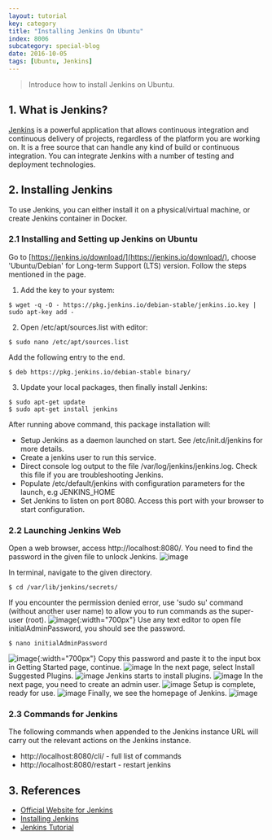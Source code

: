 ```yaml
---
layout: tutorial
key: category
title: "Installing Jenkins On Ubuntu"
index: 8006
subcategory: special-blog
date: 2016-10-05
tags: [Ubuntu, Jenkins]
---
```


> Introduce how to install Jenkins on Ubuntu.

## 1. What is Jenkins?
[Jenkins](https://jenkins.io/index.html) is a powerful application that allows continuous integration and continuous delivery of projects, regardless of the platform you are working on. It is a free source that can handle any kind of build or continuous integration. You can integrate Jenkins with a number of testing and deployment technologies.

## 2. Installing Jenkins
To use Jenkins, you can either install it on a physical/virtual machine, or create Jenkins container in Docker.
### 2.1 Installing and Setting up Jenkins on Ubuntu
Go to [https://jenkins.io/download/](https://jenkins.io/download/), choose 'Ubuntu/Debian' for Long-term Support (LTS) version. Follow the steps mentioned in the page.  
1) Add the key to your system:
```raw
$ wget -q -O - https://pkg.jenkins.io/debian-stable/jenkins.io.key | sudo apt-key add -
```
2) Open /etc/apt/sources.list with editor:
```raw
$ sudo nano /etc/apt/sources.list
```
Add the following entry to the end.
```raw
$ deb https://pkg.jenkins.io/debian-stable binary/
```
3) Update your local packages, then finally install Jenkins:
```raw
$ sudo apt-get update
$ sudo apt-get install jenkins
```
After running above command, this package installation will:
* Setup Jenkins as a daemon launched on start. See /etc/init.d/jenkins for more details.
* Create a jenkins user to run this service.
* Direct console log output to the file /var/log/jenkins/jenkins.log. Check this file if you are troubleshooting Jenkins.
* Populate /etc/default/jenkins with configuration parameters for the launch, e.g JENKINS_HOME
* Set Jenkins to listen on port 8080. Access this port with your browser to start configuration.

### 2.2 Launching Jenkins Web
Open a web browser, access http://localhost:8080/. You need to find the password in the given file to unlock Jenkins.
![image](/assets/images/blog/2016-10-05/unlock.png)  

In terminal, navigate to the given directory.
```raw
$ cd /var/lib/jenkins/secrets/
```
If you encounter the permission denied error, use 'sudo su' command (without another user name) to allow you to run commands as the super-user (root).
![image](/assets/images/blog/2016-10-05/secretfile.png){:width="700px"}
Use any text editor to open file initialAdminPassword, you should see the password.
```raw
$ nano initialAdminPassword
```
![image](/assets/images/blog/2016-10-05/password.png){:width="700px"}
Copy this password and paste it to the input box in Getting Started page, continue.
![image](/assets/images/blog/2016-10-05/setpassword.png)
In the next page, select Install Suggested Plugins.
![image](/assets/images/blog/2016-10-05/plugin.png)
Jenkins starts to install plugins.
![image](/assets/images/blog/2016-10-05/installplugin.png)
In the next page, you need to create an admin user.
![image](/assets/images/blog/2016-10-05/createuser.png)
Setup is complete, ready for use.
![image](/assets/images/blog/2016-10-05/ready.png)
Finally, we see the homepage of Jenkins.
![image](/assets/images/blog/2016-10-05/homepage.png)

### 2.3 Commands for Jenkins
The following commands when appended to the Jenkins instance URL will carry out the relevant actions on the Jenkins instance.
* http://localhost:8080/cli/ - full list of commands
* http://localhost:8080/restart - restart jenkins

## 3. References
* [Official Website for Jenkins](https://jenkins.io/index.html)
* [Installing Jenkins](https://jenkins.io/doc/book/getting-started/installing/)
* [Jenkins Tutorial](https://www.tutorialspoint.com/jenkins/index.htm)
